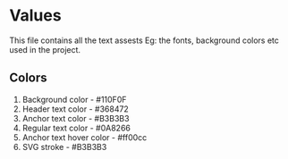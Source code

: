 # Values

This file contains all the text assests Eg: the fonts, background colors etc used in the project.



## Colors
1. Background color - #110F0F
2. Header text color - #368472
3. Anchor text color - #B3B3B3
4. Regular text color - #0A8266
5. Anchor text hover color - #ff00cc
6. SVG stroke - #B3B3B3